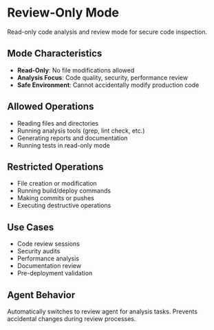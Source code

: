 # Review-Only Mode

Read-only code analysis and review mode for secure code inspection.

## Mode Characteristics

- **Read-Only**: No file modifications allowed
- **Analysis Focus**: Code quality, security, performance review
- **Safe Environment**: Cannot accidentally modify production code

## Allowed Operations

- Reading files and directories
- Running analysis tools (grep, lint check, etc.)
- Generating reports and documentation
- Running tests in read-only mode

## Restricted Operations

- File creation or modification
- Running build/deploy commands
- Making commits or pushes
- Executing destructive operations

## Use Cases

- Code review sessions
- Security audits
- Performance analysis
- Documentation review
- Pre-deployment validation

## Agent Behavior

Automatically switches to review agent for analysis tasks. Prevents accidental changes during review processes.
